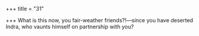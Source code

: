 +++
title = "31"

+++
What is this now, you fair-weather friends?!—since you have deserted Indra, who vaunts himself on partnership with you?